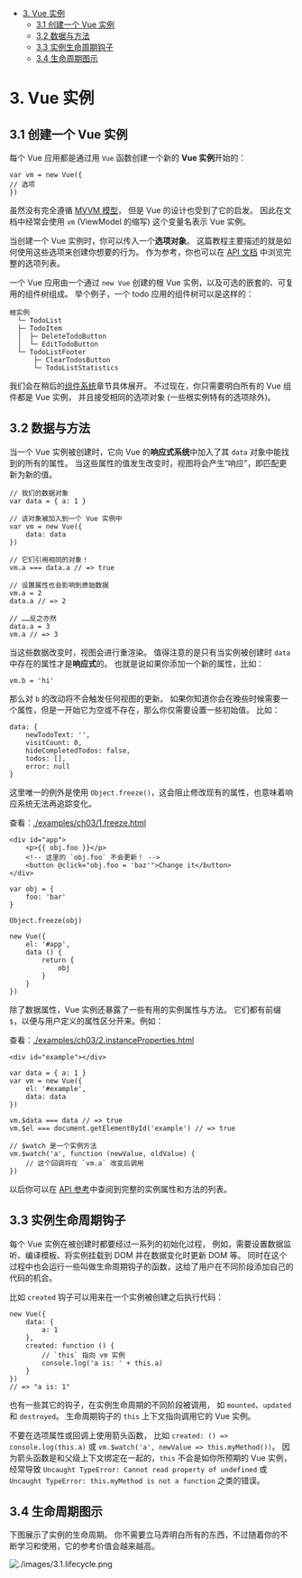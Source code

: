 - [3. Vue 实例](#3-vue-%E5%AE%9E%E4%BE%8B)
    - [3.1 创建一个 Vue 实例](#31-%E5%88%9B%E5%BB%BA%E4%B8%80%E4%B8%AA-vue-%E5%AE%9E%E4%BE%8B)
    - [3.2 数据与方法](#32-%E6%95%B0%E6%8D%AE%E4%B8%8E%E6%96%B9%E6%B3%95)
    - [3.3 实例生命周期钩子](#33-%E5%AE%9E%E4%BE%8B%E7%94%9F%E5%91%BD%E5%91%A8%E6%9C%9F%E9%92%A9%E5%AD%90)
    - [3.4 生命周期图示](#34-%E7%94%9F%E5%91%BD%E5%91%A8%E6%9C%9F%E5%9B%BE%E7%A4%BA)

# 3. Vue 实例

## 3.1 创建一个 Vue 实例

每个 Vue 应用都是通过用 `Vue` 函数创建一个新的 **Vue 实例**开始的：

    var vm = new Vue({
    // 选项
    })

虽然没有完全遵循 [MVVM 模型](https://zh.wikipedia.org/wiki/MVVM)，
但是 Vue 的设计也受到了它的启发。
因此在文档中经常会使用 `vm` (ViewModel 的缩写) 这个变量名表示 Vue 实例。

当创建一个 Vue 实例时，你可以传入一个**选项对象**。
这篇教程主要描述的就是如何使用这些选项来创建你想要的行为。
作为参考，你也可以在 [API 文档](https://cn.vuejs.org/v2/api/#%E9%80%89%E9%A1%B9-%E6%95%B0%E6%8D%AE) 中浏览完整的选项列表。

一个 Vue 应用由一个通过 `new Vue` 创建的根 Vue 实例，以及可选的嵌套的、可复用的组件树组成。
举个例子，一个 todo 应用的组件树可以是这样的：

    根实例
      └─ TodoList
      ├─ TodoItem
      │  ├─ DeleteTodoButton
      │  └─ EditTodoButton
      └─ TodoListFooter
          ├─ ClearTodosButton
          └─ TodoListStatistics

我们会在稍后的[组件系统](https://cn.vuejs.org/v2/guide/components.html)章节具体展开。
不过现在，你只需要明白所有的 Vue 组件都是 Vue 实例，
并且接受相同的选项对象 (一些根实例特有的选项除外)。

## 3.2 数据与方法

当一个 Vue 实例被创建时，它向 Vue 的**响应式系统**中加入了其 `data` 对象中能找到的所有的属性。
当这些属性的值发生改变时，视图将会产生“响应”，即匹配更新为新的值。

    // 我们的数据对象
    var data = { a: 1 }

    // 该对象被加入到一个 Vue 实例中
    var vm = new Vue({
        data: data
    })

    // 它们引用相同的对象！
    vm.a === data.a // => true

    // 设置属性也会影响到原始数据
    vm.a = 2
    data.a // => 2

    // ……反之亦然
    data.a = 3
    vm.a // => 3

当这些数据改变时，视图会进行重渲染。
值得注意的是只有当实例被创建时 `data` 中存在的属性才是**响应式**的。
也就是说如果你添加一个新的属性，比如：

    vm.b = 'hi'

那么对 `b` 的改动将不会触发任何视图的更新。
如果你知道你会在晚些时候需要一个属性，但是一开始它为空或不存在，那么你仅需要设置一些初始值。
比如：

    data: {
        newTodoText: '',
        visitCount: 0,
        hideCompletedTodos: false,
        todos: [],
        error: null
    }

这里唯一的例外是使用 `Object.freeze()`，这会阻止修改现有的属性，也意味着响应系统无法再追踪变化。

查看：[./examples/ch03/1.freeze.html](./examples/ch03/1.freeze.html)

    <div id="app">
        <p>{{ obj.foo }}</p>
        <!-- 这里的 `obj.foo` 不会更新！ -->
        <button @click="obj.foo = 'baz'">Change it</button>
    </div>

    var obj = {
        foo: 'bar'
    }

    Object.freeze(obj)

    new Vue({
        el: '#app',
        data () {
            return {
                obj
            }
        }
    })

除了数据属性，Vue 实例还暴露了一些有用的实例属性与方法。
它们都有前缀 `$`，以便与用户定义的属性区分开来。例如：

查看：[./examples/ch03/2.instanceProperties.html](./examples/ch03/2.instanceProperties.html)

    <div id="example"></div>

    var data = { a: 1 }
    var vm = new Vue({
        el: '#example',
        data: data
    })

    vm.$data === data // => true
    vm.$el === document.getElementById('example') // => true

    // $watch 是一个实例方法
    vm.$watch('a', function (newValue, oldValue) {
        // 这个回调将在 `vm.a` 改变后调用
    })

以后你可以在 [API 参考](https://cn.vuejs.org/v2/api/#%E5%AE%9E%E4%BE%8B%E5%B1%9E%E6%80%A7)中查阅到完整的实例属性和方法的列表。

## 3.3 实例生命周期钩子

每个 Vue 实例在被创建时都要经过一系列的初始化过程，
例如，需要设置数据监听、编译模板、将实例挂载到 DOM 并在数据变化时更新 DOM 等。
同时在这个过程中也会运行一些叫做生命周期钩子的函数，这给了用户在不同阶段添加自己的代码的机会。

比如 `created` 钩子可以用来在一个实例被创建之后执行代码：

    new Vue({
        data: {
            a: 1
        },
        created: function () {
            // `this` 指向 vm 实例
            console.log('a is: ' + this.a)
        }
    })
    // => "a is: 1"

也有一些其它的钩子，在实例生命周期的不同阶段被调用，
如 `mounted`、`updated` 和 `destroyed`。
生命周期钩子的 `this` 上下文指向调用它的 Vue 实例。

不要在选项属性或回调上使用箭头函数，
比如 `created: () => console.log(this.a)` 
或 `vm.$watch('a', newValue => this.myMethod())`。
因为箭头函数是和父级上下文绑定在一起的，`this` 不会是如你所预期的 Vue 实例，
经常导致 `Uncaught TypeError: Cannot read property of undefined` 
或 `Uncaught TypeError: this.myMethod is not a function` 之类的错误。

## 3.4 生命周期图示

下图展示了实例的生命周期。
你不需要立马弄明白所有的东西，不过随着你的不断学习和使用，它的参考价值会越来越高。

![./images/3.1.lifecycle.png](./images/3.1.lifecycle.png)
